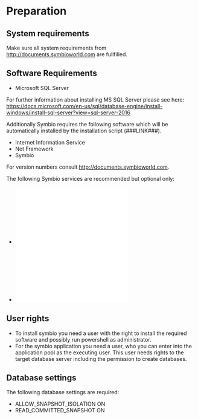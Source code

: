 # Preparation

## System requirements

Make sure all system requirements from http://documents.symbioworld.com are fullfilled.

## Software Requirements

* Microsoft SQL Server

For further information about installing MS SQL Server please see here: https://docs.microsoft.com/en-us/sql/database-engine/install-windows/install-sql-server?view=sql-server-2016

Additionally Symbio requires the following software which will be automatically installed by the installation script (###LINK###).

* Internet Information Service
* Net Framework
* Symbio

For version numbers consult http://documents.symbioworld.com.

The following Symbio services are recommended but optional only:

* ![WebJob Scheduler](../../services/web-jobs-scheduler.md)
* ![Rendering Service](../../services/rendering-service/installation-scripted.md)

## User rights

- To install symbio you need a user with the right to install the required software and possibly run powershell as administrator.
- For the symbio application you need a user, who you can enter into the application pool as the executing user. This user needs rights to the target database server including the permission to create databases.

## Database settings

The following database settings are required:
- ALLOW_SNAPSHOT_ISOLATION ON
- READ_COMMITTED_SNAPSHOT ON
